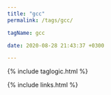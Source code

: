 ```yaml
---
title: "gcc"
permalink: /tags/gcc/

tagName: gcc

date: 2020-08-28 21:43:37 +0300

---
```


{% include taglogic.html %}

{% include links.html %}
